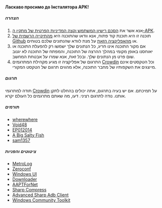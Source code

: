 #### Ласкаво просимо до Інсталятора APK!

##### הצהרה
1. אנא אשר את [הסכם רישיון המשתמש וקצה המדיניות הפרטית של מתקין ה-APK](https://github.com/Paving-Base/APK-Installer/blob/main/Privacy.md).
2. תוכנה זו היא תוכנת קוד פתוח, אנא וודאו שהתוכנה היא [מהתיקייה הרשמית של Github](https://github.com/Paving-Base/APK-Installer) או [מהאפליקציה הזאת](https://www.microsoft.com/store/apps/9P2JFQ43FPPG) על מנת לוודא שהנתונים שלכם בטוחים.
3. אם מקור התוכנה אינו חריג, כל הנתונים שלך ישמשו רק להפעלת התוכנה או יאוחסנו באופן מקומי במהלך ההרצה של התוכנה, והמפתח של התוכנה לא יגנוב שום פרט מן הנתונים שלך. ובכל זאת, אנא שמרו על אבטחת המחשב.
4. התרגום של אפליקציה זו מגיע מקהילת המתרגמים [Crowdin](https://crowdin.com/project/APKInstaller "Crowdin") וכל הטקסטים אינם מייצגים את השקפותיו של מחבר התוכנה, אלא מהווים תרגום של הטקסט המקורי.

##### תרגום
תודה למתרגמי [Crowdin](https://crowdin.com/project/APKInstaller "Crowdin") על תמיכתם. אם יש בעיה בתרגום, אתה יכולים בהחלט לתקן אותנו. נודה לתרגום רציני. דעו, מה שאתם מתרגמים כל העולם יקרא.

##### תורמים
- [wherewhere](https://github.com/wherewhere)
- [Void48](https://github.com/Void48)
- [EP012014](https://github.com/EP012014)
- [A Big Salty Fish](https://github.com/bigsaltyfishes)
- [sam1357](https://github.com/sam1357)

##### ציטוטים והפניות
- [MetroLog](https://github.com/roubachof/MetroLog "MetroLog")
- [Zeroconf](https://github.com/novotnyllc/Zeroconf "Zeroconf")
- [Windows UI](https://github.com/microsoft/microsoft-ui-xaml "Windows UI")
- [Downloader](https://github.com/bezzad/Downloader "Downloader")
- [AAPTForNet](https://github.com/canheo136/QuickLook.Plugin.ApkViewer "AAPTForNet")
- [Sharp Compress](https://github.com/adamhathcock/sharpcompress "Sharp Compress")
- [Advanced Sharp Adb Client](https://github.com/yungd1plomat/AdvancedSharpAdbClient "Advanced Sharp Adb Client")
- [Windows Community Toolkit](https://github.com/CommunityToolkit/WindowsCommunityToolkit "Windows Community Toolkit")